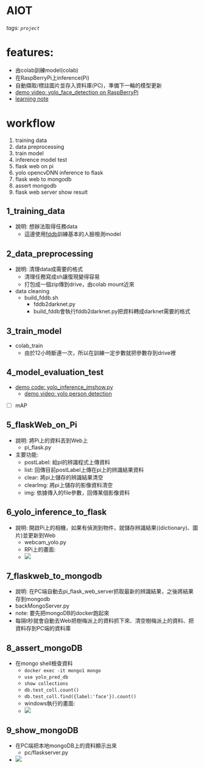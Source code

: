 # AIOT
###### tags: `project`
# features:
- 由colab訓練model(colab)
- 在RaspBerryPi上inference(Pi)
- 自動擷取/標註圖片並存入資料庫(PC)，準備下一輪的模型更新
- [demo video: yolo_face_detection on RaspBerryPi](https://youtu.be/a82ucVpd3Bo)
- [learning note](https://github.com/PYChih/AIOT_note)
# workflow
1. training data
2. data preprocessing
3. train model
4. inference model test
5. flask web on pi
6. yolo opencvDNN inference to flask
7. flask web to mongodb
8. assert mongodb
9. flask web server show result
## 1_training_data
- 說明: 想辦法取得任務data
    - 這邊使用[fddb](http://vis-www.cs.umass.edu/fddb/)訓練基本的人臉檢測model
## 2_data_preprocessing
- 說明: 清理data成需要的格式
    - 清理任務寫成sh讓復現變得容易
    - 打包成一個zip傳到drive，由colab mount近來
- data cleaning
    - build_fddb.sh
        - fddb2darknet.py
        - build_fddb會執行fddb2darknet.py把資料轉成darknet需要的格式
## 3_train_model
- colab_train
    - 由於12小時斷連一次，所以在訓練一定步數就把參數存到drive裡
## 4_model_evaluation_test
- [demo code: yolo_inference_imshow.py](https://github.com/chihpy/AIOT/blob/main/final_project/Pi/yolo_inference_imshow.py)
    - [demo video: yolo person detection](https://youtu.be/Sf4ilZJCtQ4)
- [ ] mAP
## 5_flaskWeb_on_Pi
- 說明: 將Pi上的資料丟到Web上
    - pi_flask.py
- 主要功能:
    - postLabel: 給pi的辨識程式上傳資料
    - list: 回傳目前postLabel上傳在pi上的辨識結果資料
    - clear: 將pi上儲存的辨識結果清空
    - clearImg: 將pi上儲存的影像資料清空
    - img: 依據傳入的file參數，回傳某個影像資料
## 6_yolo_inference_to_flask
- 說明: 開啟Pi上的相機，如果有偵測到物件，就儲存辨識結果((dictionary)、圖片)並更新到Web
    - webcam_yolo.py
    - RPi上的畫面:
    - ![](https://i.imgur.com/p0IgaTU.jpg)

## 7_flaskweb_to_mongodb
- 說明: 在PC端自動去pi_flask_web_server抓取最新的辨識結果，之後將結果存到mongodb
- backMongoServer.py
- note: 要先把mongoDB的docker跑起來
- 每隔t秒就會自動去Web把樹梅派上的資料抓下來、清空樹梅派上的資料、把資料存到PC端的資料庫
## 8_assert_mongoDB
- 在mongo shell檢查資料
    - `docker exec -it mongo1 mongo`
    - `use yolo_pred_db`
    - `show collections`
    - `db.test_coll.count()`
    - `db.test_coll.find({label:'face'}).count()`
    - windows執行的畫面:
    - ![](https://i.imgur.com/z6NFIpY.png)

## 9_show_mongoDB
- 在PC端把本地mongoDB上的資料顯示出來
    - pc/flaskserver.py
- ![](https://i.imgur.com/rZFtZg3.png)
